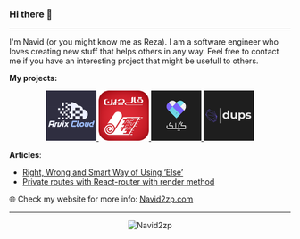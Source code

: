 ### Hi there 👋
---

I'm Navid (or you might know me as Reza). I am a software engineer who loves creating new stuff that helps others in any way. Feel free to contact me if you have an interesting project that might be usefull to others.


**My projects:**

 <p align="center">
    <a href="https://arvix.cloud">
      <img width="90" alt="Arvix Cloud" src="https://raw.githubusercontent.com/Navid2zp/Navid2zp/master/Arvix-Cloud.png" />
    </a>
    <a href="https://ghalichin.com">
      <img width="90" alt="Ghalichin" src="https://raw.githubusercontent.com/Navid2zp/Navid2zp/master/Ghalichin.png" />
    </a>
    <a href="https://github.com/Navid2zp/gilak-desktop">
      <img width="90" alt="Gilak App" src="https://raw.githubusercontent.com/Navid2zp/Navid2zp/master/Gilak.png" />
    </a>
    <a href="https://github.com/Navid2zp/dups">
      <img width="90" alt="dups" src="https://raw.githubusercontent.com/Navid2zp/Navid2zp/master/dups.png" />
    </a>
  </p>
  
**Articles**:

- [Right, Wrong and Smart Way of Using ‘Else’](https://medium.com/swlh/right-and-wrong-times-to-use-else-e61eb7b6b04c)
- [Private routes with React-router with render method](https://navid2zp.medium.com/private-routes-with-react-router-while-using-the-render-method-77534c11fa25)
  
🌐 Check my website for more info: [Navid2zp.com](https://navid2zp.com) 

---

<p align="center"> <img src="https://github-readme-stats-lilac-zeta.vercel.app/api/top-langs/?username=navid2zp&layout=compact&theme=dark&hide=html,css" alt="Navid2zp" /> </p>
